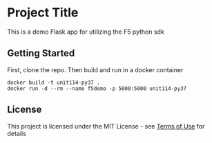 # Project Title

This is a demo Flask app for utilizing the F5 python sdk

## Getting Started

First, clone the repo. Then build and run in a docker container

```
docker build -t unit114-py37 .
docker run -d --rm --name f5demo -p 5000:5000 unit114-py37
```

## License

This project is licensed under the MIT License - see [Terms of Use](TERMS_OF_USE.md) for details

